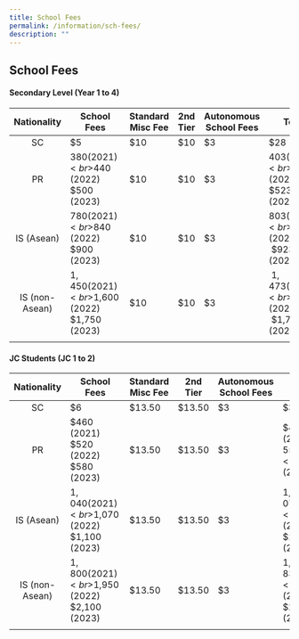 ```yaml
---
title: School Fees
permalink: /information/sch-fees/
description: ""
---
```

## School Fees

#### Secondary Level (Year 1 to 4)

| **Nationality** | **School Fees** | **Standard Misc Fee** | **2nd Tier** | **Autonomous School Fees** | **Total** |
|:---:|---|---|---|---|---|
| SC | $5 | $10 | $10 | $3 | $28 |
| PR | $380 (2021)  <br>$440 (2022)  <br>$500 (2023) | $10 | $10 | $3 | $403 (2021)  <br>$463 (2022) <br>$523 (2023) |
| IS (Asean) | $780 (2021)  <br>$840 (2022)  <br>$900 (2023) | $10 | $10 | $3 | $803 (2021)  <br>$863 (2022)  <br> $923 (2023) |
| IS (non-Asean) | $1,450 (2021) <br>$1,600 (2022) <br>$1,750 (2023) | $10 | $10 | $3 |  $1,473 (2021) <br> $1,623 (2022) <br> $1,773 (2023) |
|  |  |  |  |  |  |

#### JC Students (JC 1 to 2)

| **Nationality** | **School Fees** | **Standard Misc Fee** | **2nd Tier** | **Autonomous School Fees** | **Total** |
|:---:|---|---|---|---|---|
| SC | $6 | $13.50 | $13.50 | $3 | $36 |
| PR | $460 (2021) <br> $520 (2022) <br> $580 (2023) | $13.50 | $13.50 | $3 | $490 (2021) <br> $550 (2022)<br>$610 (2023) |
| IS (Asean) | $1,040 (2021) <br>$1,070 (2022) <br>$1,100 (2023) | $13.50 | $13.50 | $3 | $1,070 (2021) <br>$1,100 (2022) <br>$1,130 (2023) |
| IS (non-Asean) | $1,800 (2021) <br>$1,950 (2022) <br>$2,100 (2023) | $13.50 | $13.50 | $3 | $1,830 (2021)  <br>$1,980 (2022)  <bR>$2,130 (2023) |
|  |  |  |  |  |  |